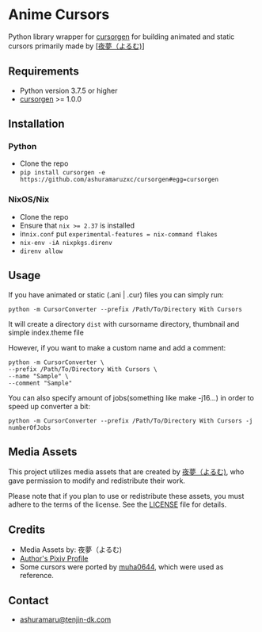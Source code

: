 # Anime Cursors

Python library wrapper for [cursorgen](https://github.com/ashuramaruzxc/cursorgen) for building animated
and static cursors primarily made by [[夜夢（よるむ)](https://www.pixiv.net/en/users/345405)]

## Requirements

* Python version 3.7.5 or higher
* [cursorgen](https://github.com/ashuramaruzxc/cursorgen) >= 1.0.0

## Installation

### Python

* Clone the repo
* `pip install cursorgen -e https://github.com/ashuramaruzxc/cursorgen#egg=cursorgen`

### NixOS/Nix

* Clone the repo
* Ensure that `nix >= 2.37` is installed
* in`nix.conf` put `experimental-features = nix-command flakes`
* `nix-env -iA nixpkgs.direnv`
* `direnv allow`

## Usage

If you have animated or static (.ani | .cur) files you can simply run:

    python -m CursorConverter --prefix /Path/To/Directory With Cursors
It will create a directory `dist` with cursorname directory, thumbnail and simple index.theme file

However, if you want to make a custom name and add a comment:

    python -m CursorConverter \
    --prefix /Path/To/Directory With Cursors \
    --name "Sample" \
    --comment "Sample"
You can also specify amount of jobs(something like make -j16...) in order to speed up converter a bit:

    python -m CursorConverter --prefix /Path/To/Directory With Cursors -j numberOfJobs

## Media Assets

This project utilizes media assets that are created by [夜夢（よるむ)](https://www.pixiv.net/en/users/345405), who gave permission to modify and redistribute their work.

Please note that if you plan to use or redistribute these assets, you must adhere to the terms of the license. See the [LICENSE](COPYING.CC-BY-NC-SA.4.0.md) file for details.

## Credits

* Media Assets by: 夜夢（よるむ)
* [Author's Pixiv Profile](https://www.pixiv.net/en/users/345405)
* Some cursors were ported by [muha0644](https://www.pling.com/u/muha0644), which were used as reference.
  
## Contact

* [ashuramaru@tenjin-dk.com](mailto:ashuramaru@tenjin-dk.com)
